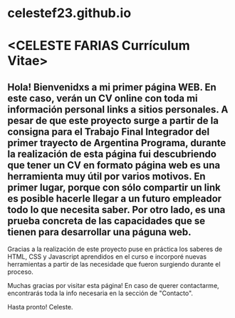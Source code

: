 # celestef23.github.io

# <CELESTE FARIAS Currículum Vitae>

## Hola! Bienvenidxs a mi primer página WEB. En este caso, verán un CV online con toda mi información personal links a sitios personales. A pesar de que este proyecto surge a partir de la consigna para el Trabajo Final Integrador del primer trayecto de Argentina Programa, durante la realización de esta página fui descubriendo que tener un CV en formato página web es una herramienta muy útil por varios motivos. En primer lugar, porque con sólo compartir un link es posible hacerle llegar a un futuro empleador todo lo que necesita saber. Por otro lado, es una prueba concreta de las capacidades que se tienen para desarrollar una páguna web. 

Gracias a la realización de este proyecto puse en práctica los saberes de HTML, CSS y Javascript aprendidos en el curso e incorporé nuevas herramientas a partir de las necesidade que fueron surgiendo durante el proceso. 

Muchas gracias por visitar esta página! En caso de querer contactarme, encontrarás toda la info necesaria en la sección de "Contacto".


Hasta pronto!
Celeste. 

